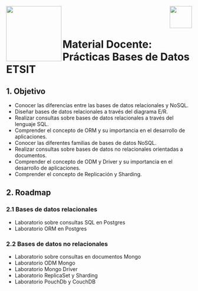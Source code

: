 <img  align="left" width="150" style="float: left;" src="https://www.upm.es/sfs/Rectorado/Gabinete%20del%20Rector/Logos/UPM/CEI/LOGOTIPO%20leyenda%20color%20JPG%20p.png">
<img  align="right" width="60" style="float: right;" src="https://www.dit.upm.es/images/dit08.gif">


<br/><br/>


# Material Docente: Prácticas Bases de Datos ETSIT

## 1. Objetivo

- Conocer las diferencias entre las bases de datos relacionales y NoSQL.
- Diseñar bases de datos relacionales a través del diagrama E/R.
- Realizar consultas sobre bases de datos relacionales a través del lenguaje SQL.
- Comprender el concepto de ORM y su importancia en el desarrollo de aplicaciones.
- Conocer las diferentes familias de bases de datos NoSQL.
- Realizar consultas sobre bases de datos no relacionales orientadas a documentos.
- Comprender el concepto de ODM y Driver y su importancia en el desarrollo de aplicaciones.
- Comprender el concepto de Replicación y Sharding.

## 2. Roadmap

### 2.1 Bases de datos relacionales

- Laboratorio sobre consultas SQL en Postgres
- Laboratorio ORM en Postgres

### 2.2 Bases de datos no relacionales
- Laboratorio sobre consultas en documentos Mongo
- Laboratorio ODM Mongo
- Laboratorio Mongo Driver
- Laboratorio ReplicaSet y Sharding
- Laboratorio PouchDb y CouchDB

